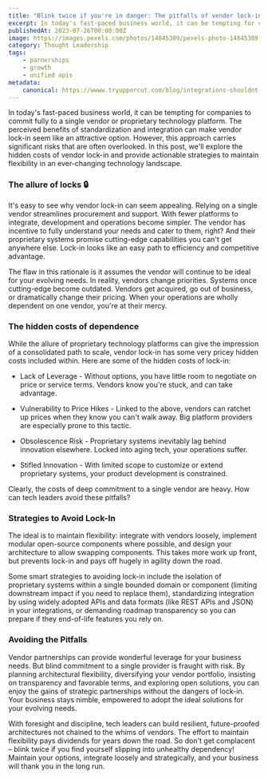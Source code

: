 ```yaml
---
title: "Blink twice if you're in danger: The pitfalls of vender lock-in"
excerpt: In today's fast-paced business world, it can be tempting for companies to commit fully to a single vendor or proprietary technology platform. The perceived benefits of standardization and integration can make vendor lock-in seem like an attractive option.
publishedAt: 2023-07-26T00:00:00Z
image: https://images.pexels.com/photos/14845309/pexels-photo-14845309.jpeg?auto=compress&cs=tinysrgb&w=1260&h=750&dpr=2
category: Thought Leadership
tags: 
    - parnerships
    - growth
    - unified apis
metadata:
    canonical: https://wwww.tryuppercut.com/blog/integrations-shouldnt-be-walled-gardens
---
```


In today's fast-paced business world, it can be tempting for companies to commit fully to a single vendor or proprietary technology platform. The perceived benefits of standardization and integration can make vendor lock-in seem like an attractive option. However, this approach carries significant risks that are often overlooked. In this post, we'll explore the hidden costs of vendor lock-in and provide actionable strategies to maintain flexibility in an ever-changing technology landscape.

### The allure of locks 🔒

It's easy to see why vendor lock-in can seem appealing. Relying on a single vendor streamlines procurement and support. With fewer platforms to integrate, development and operations become simpler. The vendor has incentive to fully understand your needs and cater to them, right? And their proprietary systems promise cutting-edge capabilities you can't get anywhere else. Lock-in looks like an easy path to efficiency and competitive advantage.

The flaw in this rationale is it assumes the vendor will continue to be ideal for your evolving needs. In reality, vendors change priorities. Systems once cutting-edge become outdated. Vendors get acquired, go out of business, or dramatically change their pricing. When your operations are wholly dependent on one vendor, you're at their mercy.

### The hidden costs of dependence

While the allure of proprietary technology platforms can give the impression of a consolidated path to scale, vendor lock-in has some very pricey hidden costs included within. Here are some of the hidden costs of lock-in:

- Lack of Leverage - Without options, you have little room to negotiate on price or service terms. Vendors know you're stuck, and can take advantage.

- Vulnerability to Price Hikes - Linked to the above, vendors can ratchet up prices when they know you can't walk away. Big platform providers are especially prone to this tactic.

- Obsolescence Risk - Proprietary systems inevitably lag behind innovation elsewhere. Locked into aging tech, your operations suffer.

- Stifled Innovation - With limited scope to customize or extend proprietary systems, your product development is constrained.

Clearly, the costs of deep commitment to a single vendor are heavy. How can tech leaders avoid these pitfalls?

### Strategies to Avoid Lock-In

The ideal is to maintain flexibility: integrate with vendors loosely, implement modular open-source components where possible, and design your architecture to allow swapping components. This takes more work up front, but prevents lock-in and pays off hugely in agility down the road. 

Some smart strategies to avoiding lock-in include the isolation of proprietary systems within a single bounded domain or component (limiting downstream impact if you need to replace them), standardizing integration by using widely adopted APIs and data formats (like REST APIs and JSON) in your integrations, or demanding roadmap transparency so you can prepare if they end-of-life features you rely on. 

### Avoiding the Pitfalls

Vendor partnerships can provide wonderful leverage for your business needs. But blind commitment to a single provider is fraught with risk. By planning architectural flexibility, diversifying your vendor portfolio, insisting on transparency and favorable terms, and exploring open solutions, you can enjoy the gains of strategic partnerships without the dangers of lock-in. Your business stays nimble, empowered to adopt the ideal solutions for your evolving needs.

With foresight and discipline, tech leaders can build resilient, future-proofed architectures not chained to the whims of vendors. The effort to maintain flexibility pays dividends for years down the road. So don't get complacent – blink twice if you find yourself slipping into unhealthy dependency! Maintain your options, integrate loosely and strategically, and your business will thank you in the long run.